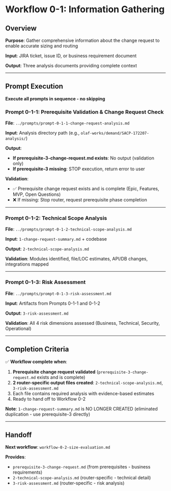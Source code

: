 # Workflow 0-1: Information Gathering

## Overview

**Purpose**: Gather comprehensive information about the change request to enable accurate sizing and routing

**Input**: JIRA ticket, issue ID, or business requirement document

**Output**: Three analysis documents providing complete context

---

## Prompt Execution

**Execute all prompts in sequence - no skipping**

### Prompt 0-1-1: Prerequisite Validation & Change Request Check

**File**: `../prompts/prompt-0-1-1-change-request-analysis.md`

**Input**: Analysis directory path (e.g., `olaf-works/demand/SACP-172207-analysis/`)

**Output**: 
- **If prerequisite-3-change-request.md exists**: No output (validation only)
- **If prerequisite-3 missing**: STOP execution, return error to user

**Validation**: 
- ✅ Prerequisite change request exists and is complete (Epic, Features, MVP, Open Questions)
- ❌ If missing: Stop router, request prerequisite phase completion

---

### Prompt 0-1-2: Technical Scope Analysis

**File**: `../prompts/prompt-0-1-2-technical-scope-analysis.md`

**Input**: `1-change-request-summary.md` + codebase

**Output**: `2-technical-scope-analysis.md`

**Validation**: Modules identified, file/LOC estimates, API/DB changes, integrations mapped

---

### Prompt 0-1-3: Risk Assessment

**File**: `../prompts/prompt-0-1-3-risk-assessment.md`

**Input**: Artifacts from Prompts 0-1-1 and 0-1-2

**Output**: `3-risk-assessment.md`

**Validation**: All 4 risk dimensions assessed (Business, Technical, Security, Operational)

---

## Completion Criteria

✅ **Workflow complete when**:

1. **Prerequisite change request validated** (`prerequisite-3-change-request.md` exists and is complete)
2. **2 router-specific output files created**: `2-technical-scope-analysis.md`, `3-risk-assessment.md`
3. Each file contains required analysis with evidence-based estimates
4. Ready to hand off to Workflow 0-2

**Note**: `1-change-request-summary.md` is NO LONGER CREATED (eliminated duplication - use prerequisite-3 directly)

---

## Handoff

**Next workflow**: `workflow-0-2-size-evaluation.md`

**Provides**: 
- `prerequisite-3-change-request.md` (from prerequisites - business requirements)
- `2-technical-scope-analysis.md` (router-specific - technical detail)
- `3-risk-assessment.md` (router-specific - risk analysis)
